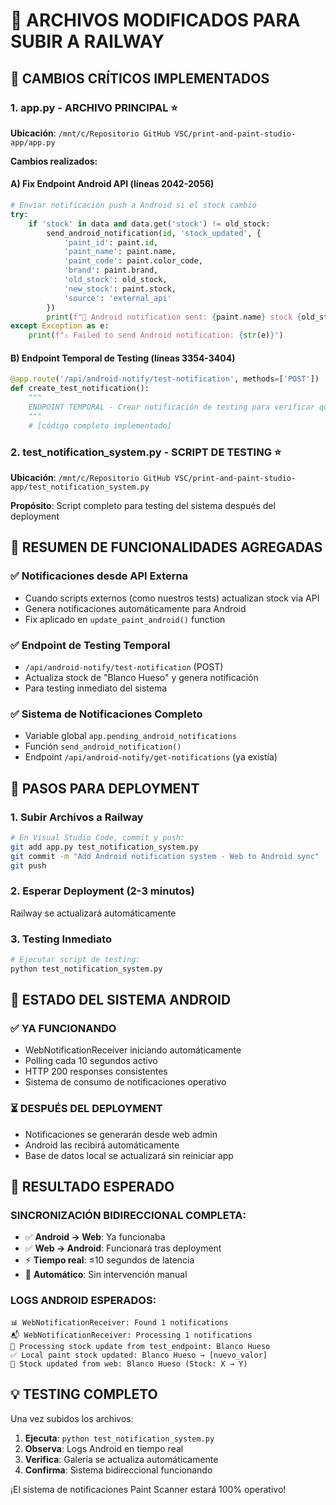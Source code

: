 # 📁 ARCHIVOS MODIFICADOS PARA SUBIR A RAILWAY

## 🚀 CAMBIOS CRÍTICOS IMPLEMENTADOS

### 1. **app.py** - ARCHIVO PRINCIPAL ⭐
**Ubicación**: `/mnt/c/Repositorio GitHub VSC/print-and-paint-studio-app/app.py`

**Cambios realizados:**

#### A) **Fix Endpoint Android API** (líneas 2042-2056)
```python
# Enviar notificación push a Android si el stock cambió
try:
    if 'stock' in data and data.get('stock') != old_stock:
        send_android_notification(id, 'stock_updated', {
            'paint_id': paint.id,
            'paint_name': paint.name,
            'paint_code': paint.color_code,
            'brand': paint.brand,
            'old_stock': old_stock,
            'new_stock': paint.stock,
            'source': 'external_api'
        })
        print(f"📱 Android notification sent: {paint.name} stock {old_stock} → {paint.stock}")
except Exception as e:
    print(f"⚠️ Failed to send Android notification: {str(e)}")
```

#### B) **Endpoint Temporal de Testing** (líneas 3354-3404)
```python
@app.route('/api/android-notify/test-notification', methods=['POST'])
def create_test_notification():
    """
    ENDPOINT TEMPORAL - Crear notificación de testing para verificar que Android funciona
    """
    # [código completo implementado]
```

### 2. **test_notification_system.py** - SCRIPT DE TESTING ⭐
**Ubicación**: `/mnt/c/Repositorio GitHub VSC/print-and-paint-studio-app/test_notification_system.py`

**Propósito**: Script completo para testing del sistema después del deployment

## 🎯 RESUMEN DE FUNCIONALIDADES AGREGADAS

### ✅ **Notificaciones desde API Externa**
- Cuando scripts externos (como nuestros tests) actualizan stock via API
- Genera notificaciones automáticamente para Android
- Fix aplicado en `update_paint_android()` function

### ✅ **Endpoint de Testing Temporal**
- `/api/android-notify/test-notification` (POST)
- Actualiza stock de "Blanco Hueso" y genera notificación
- Para testing inmediato del sistema

### ✅ **Sistema de Notificaciones Completo**
- Variable global `app.pending_android_notifications`
- Función `send_android_notification()`
- Endpoint `/api/android-notify/get-notifications` (ya existía)

## 🚀 PASOS PARA DEPLOYMENT

### 1. **Subir Archivos a Railway**
```bash
# En Visual Studio Code, commit y push:
git add app.py test_notification_system.py
git commit -m "Add Android notification system - Web to Android sync"
git push
```

### 2. **Esperar Deployment (2-3 minutos)**
Railway se actualizará automáticamente

### 3. **Testing Inmediato**
```bash
# Ejecutar script de testing:
python test_notification_system.py
```

## 📱 ESTADO DEL SISTEMA ANDROID

### ✅ **YA FUNCIONANDO**
- WebNotificationReceiver iniciando automáticamente
- Polling cada 10 segundos activo
- HTTP 200 responses consistentes
- Sistema de consumo de notificaciones operativo

### ⏳ **DESPUÉS DEL DEPLOYMENT**
- Notificaciones se generarán desde web admin
- Android las recibirá automáticamente
- Base de datos local se actualizará sin reiniciar app

## 🎉 RESULTADO ESPERADO

### **SINCRONIZACIÓN BIDIRECCIONAL COMPLETA:**
- ✅ **Android → Web**: Ya funcionaba
- ✅ **Web → Android**: Funcionará tras deployment
- ⚡ **Tiempo real**: ≤10 segundos de latencia
- 🔄 **Automático**: Sin intervención manual

### **LOGS ANDROID ESPERADOS:**
```
📊 WebNotificationReceiver: Found 1 notifications
📬 WebNotificationReceiver: Processing 1 notifications
🔄 Processing stock update from test_endpoint: Blanco Hueso
✅ Local paint stock updated: Blanco Hueso → [nuevo_valor]
🔔 Stock updated from web: Blanco Hueso (Stock: X → Y)
```

## 💡 TESTING COMPLETO

Una vez subidos los archivos:

1. **Ejecuta**: `python test_notification_system.py`
2. **Observa**: Logs Android en tiempo real
3. **Verifica**: Galería se actualiza automáticamente
4. **Confirma**: Sistema bidireccional funcionando

¡El sistema de notificaciones Paint Scanner estará 100% operativo!